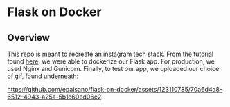 # Flask on Docker


## Overview

This repo is meant to recreate an instagram tech stack. From the tutorial found [here](https://testdriven.io/blog/dockerizing-flask-with-postgres-gunicorn-and-nginx/), we were able to dockerize our Flask app. For production, we used Nginx and Gunicorn. Finally, to test our app, we uploaded our choice of gif, found underneath:

https://github.com/epaisano/flask-on-docker/assets/123110785/70a6d4a8-6512-4943-a25a-5b1c60ed06c2




